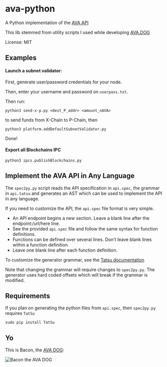 # ava-python

A Python implementation of the [AVA API](https://docs.ava.network/v1.0/en/api/intro-apis/)

This lib stemmed from utility scripts I used while developing [AVA.DOG](https://AVA.DOG)

License: MIT 

## Examples

#### Launch a subnet validator:

First, generate user/password credentials for your node. 

Then, enter your username and password on `userpass.txt`.

Then run: 

    python3 send-x-p.py <dest_P_addr> <amount_nAVA> 

to send funds from X-Chain to P-Chain, then

    python3 platform.addDefaultSubnetValidator.py

Done!


#### Export all Blockchains IPC

    python3 ipcs.publishBlockchains.py

## Implement the AVA API in Any Language

The `spec2py.py` script reads the API specification in `api.spec`, the grammar in `api.tatsu` and generates an AST which can be
used to implement the API in any language.

If you need to customize the API, the `api.spec` file format is very simple. 

* An API endpoint begins a new section. Leave a blank line after the endpoint:/url/here line.
* See the provided `api.spec` file and follow the same syntax for function definitions.
* Functions can be defined over several lines. Don't leave blank lines within a function definition.
* Leave one blank line after each function definition.

To customize the generator grammar, see the [Tatsu documentation](https://tatsu.readthedocs.io/en/stable/syntax.html) 

Note that changing the grammar will require changes to `spec2py.py`. The generator uses hard coded offsets which will break if the grammar is modified.

## Requirements

If you plan on generating the python files from `api.spec`, then `spec2py.py` requires `TatSu`

    sudo pip install TatSu    

## Yo

This is Bacon, the [AVA DOG](https://AVA.DOG):

![Bacon the AVA DOG](https://ava.dog/wp-content/themes/avaexplorer/assets/images/bacon2-cartoon-300px-h.png "Bacon, the AVA DOG")

